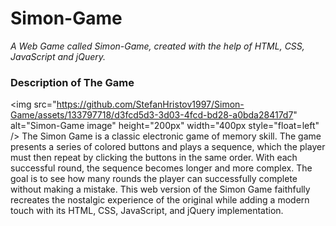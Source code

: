 # Simon-Game
<em> A Web Game called Simon-Game, created with the help of HTML, CSS, JavaScript and jQuery. </em>

### Description of The Game
<img src="https://github.com/StefanHristov1997/Simon-Game/assets/133797718/d3fcd5d3-3d03-4fcd-bd28-a0bda28417d7" alt="Simon-Game image" height="200px" width="400px style="float=left" />
The Simon Game is a classic electronic game of memory skill. The game presents a series of colored buttons and plays a sequence, which the player must then repeat by clicking the buttons in the same order. With each successful round, the sequence becomes longer and more complex. The goal is to see how many rounds the player can successfully complete without making a mistake. This web version of the Simon Game faithfully recreates the nostalgic experience of the original while adding a modern touch with its HTML, CSS, JavaScript, and jQuery implementation.
